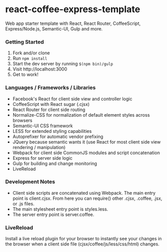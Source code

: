 react-coffee-express-template
=============================

Web app starter template with React, React Router, CoffeeScript, Express/Node.js, Semantic-UI, Gulp and more.

### Getting Started ###

1. Fork and/or clone
2. Run ```npm install```
3. Start the dev server by running ```$(npm bin)/gulp```
4. Visit http://localhost:3000
5. Get to work!

### Languages / Frameworks / Libraries ###

* Facebook's React for client side view and controller logic
* CoffeeScript with React sugar (.cjsx)
* React Router for client side routing
* Normalize-CSS for normalization of default element styles across browsers
* Semantic-UI CSS framework
* LESS for extended styling capabilities
* Autoprefixer for automatic vendor prefixing
* JQuery because semantic wants it (use React for most client side view rendering / manipulation)
* Webpack for client side CommonJS modules and script concatenation
* Express for server side logic
* Gulp for building and change monitoring
* LiveReload

### Development Notes ###

* Client side scripts are concatenated using Webpack.  The main entry point is client.cjsx.  From here you can require() other .cjsx, .coffee, .jsx, or .js files.
* The main stylesheet entry point is styles.less.
* The server entry point is server.coffee.

### LiveReload ###

Install a live reload plugin for your browser to instantly see your changes in the browser when a client side file (cjsx/coffee/js/less/css/html) changes.

